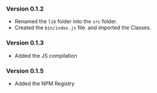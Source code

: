 ### Version 0.1.2

- Renamed the `lib` folder into the `src` folder.
- Created the `bin/index.js` file. and imported the Classes.

### Version 0.1.3

- Added the JS compilation

### Version 0.1.5

- Added the NPM Registry